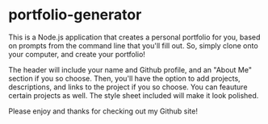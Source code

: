 # portfolio-generator

This is a Node.js application that creates a personal portfolio for you, based on prompts from the command line that you'll fill out.  So, simply clone onto your computer, and create your portfolio!

The header will include your name and Github profile, and an "About Me" section if you so choose.  Then, you'll have the option to add projects, descriptions, and links to the project if you so choose.  You can feauture certain projects as well.  The style sheet included will make it look polished. 

Please enjoy and thanks for checking out my Github site!